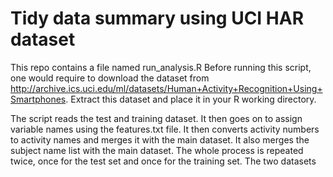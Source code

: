 # Tidy data summary using UCI HAR dataset
This repo contains a file named run_analysis.R
Before running this script, one would require to download the dataset from http://archive.ics.uci.edu/ml/datasets/Human+Activity+Recognition+Using+Smartphones.
Extract this dataset and place it in your R working directory.

The script reads the test and training dataset. It then goes on to assign variable names using the features.txt file. It then converts activity numbers to activity names and merges it with the main dataset. It also merges the subject name list with the main dataset. The whole process is repeated twice, once for the test set and once for the training set. The two datasets
